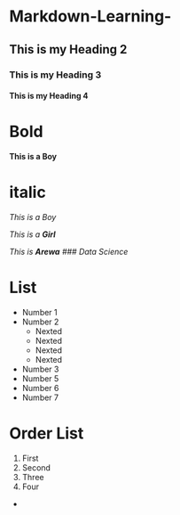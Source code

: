 # Markdown-Learning-

## This is my Heading 2
### This is my Heading 3
#### This is my Heading 4

# Bold 

**This is a Boy**

# italic 

_This is a Boy_

_This is a **Girl**_

_This is **Arewa** ### Data Science_ 


# List 
- Number 1
- Number 2
  - Nexted
  - Nexted
  - Nexted
  - Nexted
- Number 3
- Number 5
- Number 6
- Number 7

# Order List 
1. First
2. Second
3. Three
4. Four
- 
